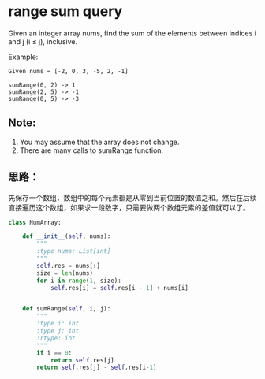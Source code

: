 # range sum query

Given an integer array nums, find the sum of the elements between indices i and j (i ≤ j), inclusive.

Example:
```
Given nums = [-2, 0, 3, -5, 2, -1]

sumRange(0, 2) -> 1
sumRange(2, 5) -> -1
sumRange(0, 5) -> -3
```

## Note:
1. You may assume that the array does not change.
2. There are many calls to sumRange function.

## 思路：

先保存一个数组，数组中的每个元素都是从零到当前位置的数值之和。然后在后续直接遍历这个数组，如果求一段数字，只需要做两个数组元素的差值就可以了。

```python
class NumArray:

    def __init__(self, nums):
        """
        :type nums: List[int]
        """
        self.res = nums[:]
        size = len(nums)
        for i in range(1, size):
            self.res[i] = self.res[i - 1] + nums[i]


    def sumRange(self, i, j):
        """
        :type i: int
        :type j: int
        :rtype: int
        """
        if i == 0:
            return self.res[j]
        return self.res[j] - self.res[i-1]
```
